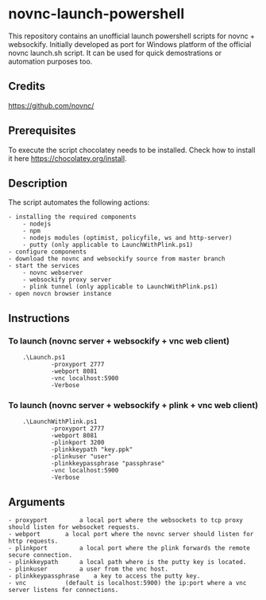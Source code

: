 # novnc-launch-powershell
This repository contains an unofficial launch powershell scripts for novnc + websockify.
Initially developed as port for Windows platform of the official novnc launch.sh script.
It can be used for quick demostrations or automation purposes too.

## Credits
https://github.com/novnc/

## Prerequisites
To execute the script chocolatey needs to be installed. Check how to install it here https://chocolatey.org/install.

## Description
The script automates the following actions: 

	- installing the required components
		- nodejs
		- npm
		- nodejs modules (optimist, policyfile, ws and http-server)
		- putty (only applicable to LaunchWithPlink.ps1)
	- configure components
	- download the novnc and websockify source from master branch
	- start the services
		- novnc webserver
		- websockify proxy server
		- plink tunnel (only applicable to LaunchWithPlink.ps1)
	- open novcn browser instance

## Instructions
### To launch (novnc server + websockify + vnc web client)

        .\Launch.ps1 
                -proxyport 2777 
                -webport 8081 
                -vnc localhost:5900
                -Verbose

### To launch (novnc server + websockify + plink + vnc web client)

        .\LaunchWithPlink.ps1 
                -proxyport 2777 
                -webport 8081 
                -plinkport 3200 
                -plinkkeypath "key.ppk" 
                -plinkuser "user" 
                -plinkkeypassphrase "passphrase" 
                -vnc localhost:5900 
                -Verbose
	
## Arguments

	- proxyport 		a local port where the websockets to tcp proxy should listen for websocket requests.
	- webport 		a local port where the novnc server should listen for http requests.
	- plinkport 		a local port where the plink forwards the remote secure connection.
	- plinkkeypath	 	a local path where is the putty key is located.
	- plinkuser 		a user from the vnc host.
	- plinkkeypassphrase 	a key to access the putty key.
	- vnc 			(default is localhost:5900) the ip:port where a vnc server listens for connections. 
